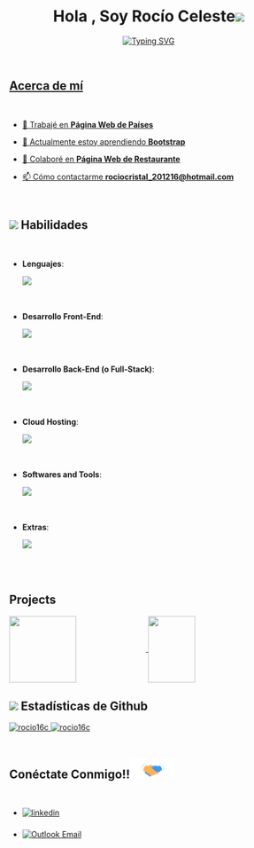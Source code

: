 <h1 align="center"><b>Hola , Soy Rocío Celeste</b><img src="https://media.giphy.com/media/hvRJCLFzcasrR4ia7z/giphy.gif" width="35"></h1>
<!--  -->
<p align="center">
  <a href="https://github.com/DenverCoder1/readme-typing-svg"><img src="https://readme-typing-svg.herokuapp.com?font=Time+New+Roman&color=67E8F9&size=25&center=true&vCenter=true&width=800&height=100&lines=Soluciones+Innovadoras🌟;Desarrolladora+Front-End+💻;Amo+explorar+nuevos+diseños+...💙&duration=3500&pause=500" alt="Typing SVG">
</p>


<br>

## **Acerca de mí**

<br>

- 🔭 Trabajé en **Página Web de Países**

- 🌱 Actualmente estoy aprendiendo **Bootstrap**

- 👯 Colaboré en **Página Web de Restaurante**

- 📫 Cómo contactarme **rociocristal_201216@hotmail.com**

<br>

## <img src="https://media2.giphy.com/media/QssGEmpkyEOhBCb7e1/giphy.gif?cid=ecf05e47a0n3gi1bfqntqmob8g9aid1oyj2wr3ds3mg700bl&rid=giphy.gif" width ="25"><b> Habilidades</b>

<br>

<p align="center">

- **Lenguajes**:

    <img src="https://skillicons.dev/icons?i=javascript,python&perline=14" />

<br>

- **Desarrollo Front-End**:
  
    <img src="https://skillicons.dev/icons?i=javascript,css,html,react,redux,jquery,threejs,sass,bootstrap,materialui,figma&perline=6" />

<br>

- **Desarrollo Back-End (o Full-Stack)**:
  
    <img src="https://skillicons.dev/icons?i=nodejs,express,sequelize,npm,postgres&perline=14" />

<br>

- **Cloud Hosting**:
  
    <img src="https://skillicons.dev/icons?i=aws,azure&perline=14" />

<br>

- **Softwares and Tools**:
  
    <img src="https://skillicons.dev/icons?i=linux,bash,github,eclipse,vscode,postman&perline=14" />

<br>

- **Extras**:
  
    <img src="https://skillicons.dev/icons?i=blender,discord&perline=14" />

<br>
<br>

## Projects

<a href="https://github.com/Rocio16C/Website-Clima">

  <!-- Change the `github-readme-stats.anuraghazra1.vercel.app` to `github-readme-stats.vercel.app`  -->

   <img align="center" style="height: 120px; width: 49%" src="https://github-readme-stats.vercel.app/api/pin/?username=rocio16c&repo=Website-Clima&cache_seconds=3600&theme=dark&title_color=67E8F9&text_color=ccfaff&icon_color=67E8F9&bg_color=0,00071c,0f172a,003366&border_color=67E8F9&border_radius=10" />

</a>  

<a href="https://github.com/Rocio16C/LandingPage_Parallax">

  <!-- Change the `github-readme-stats.anuraghazra1.vercel.app` to `github-readme-stats.vercel.app`  -->

  <img align="center" style="height: 120px; width: 41%" src="https://github-readme-stats.vercel.app/api/pin/?username=rocio16c&repo=LandingPage_Parallax&cache_seconds=3600&theme=dark&title_color=67E8F9&text_color=ccfaff&icon_color=67E8F9&bg_color=0,00071c,0f172a,003366&border_color=67E8F9&border_radius=10" />

</a> 

## <img src="https://media.giphy.com/media/iY8CRBdQXODJSCERIr/giphy.gif" width="35"><b> Estadísticas de Github </b>

<a href="https://github.com/rocio16c">
        <img width="49%" height=150 src="https://github-readme-stats.vercel.app/api?username=rocio16c&show_icons=true&include_all_commits=true&theme=dark&title_color=67E8F9&text_color=ccfaff&icon_color=67E8F9&bg_color=0f172a&border_color=67E8F9&rank_icon=github&layout=compact" alt="rocio16c"/>
</a>

<a href="https://github.com/rocio16c">
        <img width="41%" height=150 src="https://github-readme-stats.vercel.app/api/top-langs/?username=rocio16c&theme=dark&title_color=67E8F9&text_color=ccfaff&bg_color=0f172a&border_color=67E8F9&layout=compact" alt="rocio16c"/>
</a>

<br>
<br>

## <b> Conéctate Conmigo!!</b><img src="https://github.com/0xAbdulKhalid/0xAbdulKhalid/raw/main/assets/mdImages/handshake.gif" width ="80">
<br>
<div align='left'>

<ul>

<li>
<a href="https://www.linkedin.com/in/rocio-celeste-webdeveloper/" target="_blank">
<img src="https://img.shields.io/badge/linkedin: Rocío Celeste-%2300acee.svg?color=405DE6&style=for-the-badge&logo=linkedin&logoColor=white" alt=linkedin style="margin-bottom: 5px;"/>
</a>
</li>

<br>

<li>
<a href="mailto:rociocristal_201216@hotmail.com" target="_blank">
  <img src="https://img.shields.io/badge/outlook: Rocío Celeste-%23007ACC.svg?style=for-the-badge&logo=microsoft-outlook&logoColor=white" alt="Outlook Email" style="margin-bottom: 5px;" />
</a>
</li>
	
</ul>
</div>
